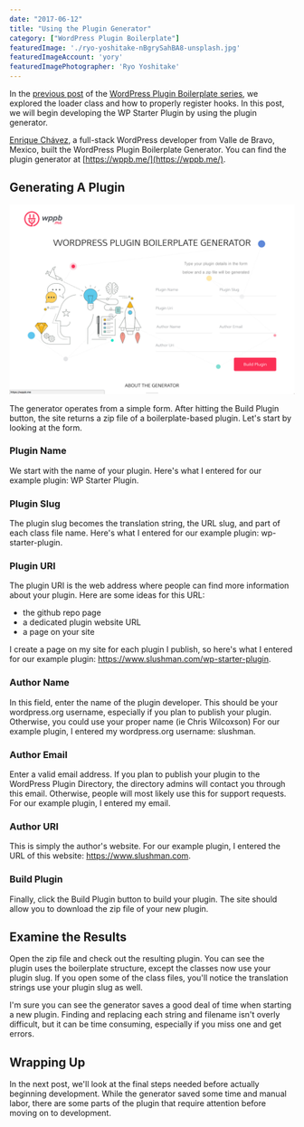```yaml
---
date: "2017-06-12"
title: "Using the Plugin Generator"
category: ["WordPress Plugin Boilerplate"]
featuredImage: './ryo-yoshitake-nBgrySahBA8-unsplash.jpg'
featuredImageAccount: 'yory'
featuredImagePhotographer: 'Ryo Yoshitake'
---
```


In the [previous post](https://www.slushman.com/post/understanding-the-loader-class) of the [WordPress Plugin Boilerplate series](https://www.slushman.com/post/guide-using-wordpress-plugin-boilerplate/), we explored the loader class and how to properly register hooks. In this post, we will begin developing the WP Starter Plugin by using the plugin generator.

[Enrique Chávez](https://enriquechavez.co/), a full-stack WordPress developer from Valle de Bravo, Mexico, built the WordPress Plugin Boilerplate Generator. You can find the plugin generator at [https://wppb.me/](https://wppb.me/).

## Generating A Plugin

![](./images/wordpress-plugin-boilerplate-generator-site.png "WordPress Plugin Boilerplate Generator Homepage")

The generator operates from a simple form. After hitting the Build Plugin button, the site returns a zip file of a boilerplate-based plugin. Let's start by looking at the form.

### Plugin Name

We start with the name of your plugin. Here's what I entered for our example plugin: WP Starter Plugin.

### Plugin Slug

The plugin slug becomes the translation string, the URL slug, and part of each class file name. Here's what I entered for our example plugin: wp-starter-plugin.

### Plugin URI

The plugin URI is the web address where people can find more information about your plugin. Here are some ideas for this URL:

* the github repo page
* a dedicated plugin website URL
* a page on your site

I create a page on my site for each plugin I publish, so here's what I entered for our example plugin: https://www.slushman.com/wp-starter-plugin.

### Author Name

In this field, enter the name of the plugin developer. This should be your wordpress.org username, especially if you plan to publish your plugin. Otherwise, you could use your proper name (ie Chris Wilcoxson) For our example plugin, I entered my wordpress.org username: slushman.

### Author Email

Enter a valid email address. If you plan to publish your plugin to the WordPress Plugin Directory, the directory admins will contact you through this email. Otherwise, people will most likely use this for support requests. For our example plugin, I entered my email.

### Author URI

This is simply the author's website. For our example plugin, I entered the URL of this website: https://www.slushman.com.

### Build Plugin

Finally, click the Build Plugin button to build your plugin. The site should allow you to download the zip file of your new plugin.

## Examine the Results

Open the zip file and check out the resulting plugin. You can see the plugin uses the boilerplate structure, except the classes now use your plugin slug. If you open some of the class files, you'll notice the translation strings use your plugin slug as well.

I'm sure you can see the generator saves a good deal of time when starting a new plugin. Finding and replacing each string and filename isn't overly difficult, but it can be time consuming, especially if you miss one and get errors.

## Wrapping Up

In the next post, we'll look at the final steps needed before actually beginning development. While the generator saved some time and manual labor, there are some parts of the plugin that require attention before moving on to development.
